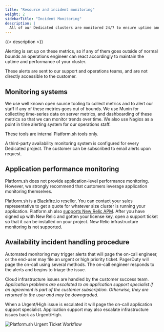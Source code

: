 ```yaml
---
title: "Resource and incident monitoring"
weight: 2
sidebarTitle: "Incident Monitoring"
description: |
  All of our Dedicated clusters are monitored 24/7 to ensure uptime and to measure server metrics such as available disk space, memory and disk usage, and several dozen other metrics that give us a complete picture of the health of your application’s infrastructure.
---
```


{{< description >}}

Alerting is set up on these metrics, so if any of them goes outside of normal bounds an operations engineer can react accordingly to maintain the uptime and performance of your cluster.

These alerts are sent to our support and operations teams, and are not directly accessible to the customer.


## Monitoring systems

We use well known open source tooling to collect metrics and to alert our staff if any of these metrics goes out of bounds.  We use Munin for collecting time-series data on server metrics, and dashboarding of these metrics so that we can monitor trends over time.  We also use Nagios as a point in time alerting system for our operations staff.

These tools are internal Platform.sh tools only.

A third-party availability monitoring system is configured for every Dedicated project. The customer can be subscribed to email alerts upon request.

## Application performance monitoring

Platform.sh does not provide application-level performance monitoring.  However, we strongly recommend that customers leverage application monitoring themselves.

Platform.sh is a [Blackfire.io](/administration/integrations/blackfire.html#on-a-dedicated-cluster) reseller. You can contact your sales representative to get a quote for whatever size cluster is running your application. Platform.sh also [supports New Relic APM](/administration/integrations/new-relic.html#on-a-dedicated-cluster). After you have signed up with New Relic and gotten your license key, open a support ticket so that it can be installed on your project. New Relic infrastructure monitoring is not supported. 

## Availability incident handling procedure

Automated monitoring may trigger alerts that will page the on-call engineer, or the end-user may file an urgent or high priority ticket.  PagerDuty will page the on-call using several methods. The on-call engineer responds to the alerts and begins to triage the issue.

Cloud infrastructure issues are handled by the customer success team. *Application problems are escalated to an application support specialist if an agreement is part of the customer subscription.  Otherwise, they are returned to the user and may be downgraded*.

When a Urgent/High issue is escalated it will page the on-call application support specialist.  Application support may also escalate infrastructure issues back as Urgent/High.

![Platform.sh Urgent Ticket Workflow](/images/dedicated/urgent-ticket-flow.svg "0.5")
